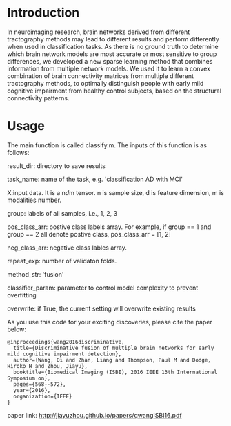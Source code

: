 # Introduction

In neuroimaging research, brain networks derived from different tractography methods may lead to different results and perform differently when used in classification tasks. As there is no ground truth to determine which brain network models are most accurate or most sensitive to group differences, we developed a new sparse learning method that combines information from multiple network models. We used it to learn a convex combination of brain connectivity matrices from multiple different tractography methods, to optimally distinguish people with early mild cognitive  impairment from  healthy control subjects, based on the structural connectivity patterns. 

# Usage
The main function is called classify.m. The inputs of this function is as follows: 

result_dir: directory to save results

task_name: name of the task, e.g. 'classification AD with MCI'

X:input data. It is a n*d*m tensor. n is sample size, d is feature dimension, m is modalities number.

group: labels of all samples, i.e., 1, 2, 3

pos_class_arr: postive class labels array. For example, if group == 1 and group == 2 all denote postive class, pos_class_arr = [1, 2] 

neg_class_arr: negative class lables array.

repeat_exp: number of validaton folds. 

method_str: 'fusion'

classifier_param: parameter to control model complexity to prevent overfitting

overwrite: if True, the current setting will overwrite existing results



As you use this code for your exciting discoveries, please cite the paper below:
```
@inproceedings{wang2016discriminative,
  title={Discriminative fusion of multiple brain networks for early mild cognitive impairment detection},
  author={Wang, Qi and Zhan, Liang and Thompson, Paul M and Dodge, Hiroko H and Zhou, Jiayu},
  booktitle={Biomedical Imaging (ISBI), 2016 IEEE 13th International Symposium on},
  pages={568--572},
  year={2016},
  organization={IEEE}
}
```
paper link: http://jiayuzhou.github.io/papers/qwangISBI16.pdf

